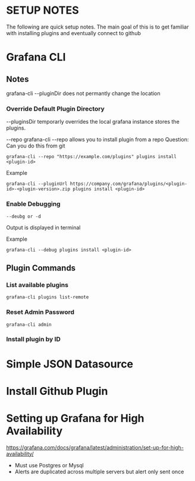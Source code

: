 # SETUP NOTES
The following are quick setup notes. The main goal of this is to get familiar with installing plugins and eventually connect to github


# Grafana CLI

## Notes
grafana-cli --pluginDir does not permantly change the location

### Override Default Plugin Directory
--pluginsDir temporarly overrides the local grafana instance stores the plugins.

--repo
grafana-cli --repo allows you to install plugin from a repo
Question: Can you do this from git

```
grafana-cli --repo "https://example.com/plugins" plugins install <plugin-id>
```

Example
```
grafana-cli --pluginUrl https://company.com/grafana/plugins/<plugin-id>-<plugin-version>.zip plugins install <plugin-id>
```

### Enable Debugging
```
--deubg or -d
```

Output is displayed in terminal

Example

```
grafana-cli --debug plugins install <plugin-id>

```

## Plugin Commands

### List available plugins
```
grafana-cli plugins list-remote
```

### Reset Admin Password

```
grafana-cli admin
```




### Install plugin by ID

# Simple JSON Datasource

# Install Github Plugin

# Setting up Grafana for High Availability
https://grafana.com/docs/grafana/latest/administration/set-up-for-high-availability/

- Must use Postgres or Mysql
- Alerts are duplicated across multiple servers but alert only sent once